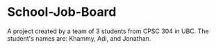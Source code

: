 # School-Job-Board
A project created by a team of 3 students from CPSC 304 in UBC. The student's names are: Khammy, Adi, and Jonathan.
